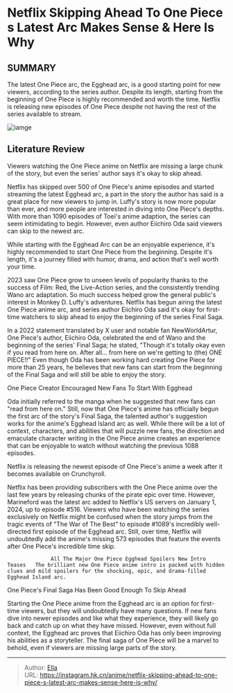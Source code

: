 # Netflix Skipping Ahead To One Piece s Latest Arc Makes Sense &amp; Here Is Why


## SUMMARY 



  The latest One Piece arc, the Egghead arc, is a good starting point for new viewers, according to the series author.   Despite its length, starting from the beginning of One Piece is highly recommended and worth the time.   Netflix is releasing new episodes of One Piece despite not having the rest of the series available to stream.  

![iamge](https://static1.srcdn.com/wordpress/wp-content/uploads/2024/01/the-straw-hats-from-the-one-piece-anime-ending-dear-sunrise.jpg)

## Literature Review

Viewers watching the One Piece anime on Netflix are missing a large chunk of the story, but even the series&#39; author says it&#39;s okay to skip ahead.




Netflix has skipped over 500 of One Piece&#39;s anime episodes and started streaming the latest Egghead arc, a part in the story the author has said is a great place for new viewers to jump in. Luffy&#39;s story is now more popular than ever, and more people are interested in diving into One Piece&#39;s depths. With more than 1090 episodes of Toei&#39;s anime adaption, the series can seem intimidating to begin. However, even author Eiichiro Oda said viewers can skip to the newest arc.






While starting with the Egghead Arc can be an enjoyable experience, it&#39;s highly recommended to start One Piece from the beginning. Despite it&#39;s length, it&#39;s a journey filled with humor, drama, and action that&#39;s well worth your time.




2023 saw One Piece grow to unseen levels of popularity thanks to the success of Film: Red, the Live-Action series, and the consistently trending Wano arc adaptation. So much success helped grow the general public&#39;s interest in Monkey D. Luffy&#39;s adventures. Netflix has begun airing the latest One Piece anime arc, and series author Eiichiro Oda said it&#39;s okay for first-time watchers to skip ahead to enjoy the beginning of the series Final Saga.


 

In a 2022 statement translated by X user and notable fan NewWorldArtur, One Piece&#39;s author, Eiichiro Oda, celebrated the end of Wano and the beginning of the series&#39; Final Saga; he stated, &#34;Though it&#39;s totally okay even if you read from here on. After all… from here on we&#39;re getting to (the) ONE PIECE!!&#34; Even though Oda has been working hard creating One Piece for more than 25 years, he believes that new fans can start from the beginning of the Final Saga and will still be able to enjoy the story.





 One Piece Creator Encouraged New Fans To Start With Egghead 
          

Oda initially referred to the manga when he suggested that new fans can &#34;read from here on.&#34; Still, now that One Piece&#39;s anime has officially begun the first arc of the story&#39;s Final Saga, the talented author&#39;s suggestion works for the anime&#39;s Egghead Island arc as well. While there will be a lot of context, characters, and abilities that will puzzle new fans, the direction and emaculate character writing in the One Piece anime creates an experience that can be enjoyable to watch without watching the previous 1088 episodes.



Netflix is releasing the newest episode of One Piece&#39;s anime a week after it becomes available on Crunchyroll.







Netflix has been providing subscribers with the One Piece anime over the last few years by releasing chunks of the pirate epic over time. However, Marineford was the latest arc added to Netflix&#39;s US servers on January 1, 2024, up to episode #516. Viewers who have been watching the series exclusively on Netflix might be confused when the story jumps from the tragic events of &#34;The War of The Best&#34; to episode #1089&#39;s incredibly well-directed first episode of the Egghead arc. Still, over time, Netflix will undoubtedly add the anime&#39;s missing 573 episodes that feature the events after One Piece&#39;s incredible time skip.

                  All The Major One Piece Egghead Spoilers New Intro Teases   The brilliant new One Piece anime intro is packed with hidden clues and mild spoilers for the shocking, epic, and drama-filled Egghead Island arc.   



 One Piece&#39;s Final Saga Has Been Good Enough To Skip Ahead 
          




Starting the One Piece anime from the Egghead arc is an option for first-time viewers, but they will undoubtedly have many questions. If new fans dive into newer episodes and like what they experience, they will likely go back and catch up on what they have missed. However, even without full context, the Egghead arc proves that Eiichiro Oda has only been improving his abilities as a storyteller. The final saga of One Piece will be a marvel to behold, even if viewers are missing large parts of the story.



---

> Author: [Ella](https://instagram.hk.cn/)  
> URL: https://instagram.hk.cn/anime/netflix-skipping-ahead-to-one-piece-s-latest-arc-makes-sense-here-is-why/  

